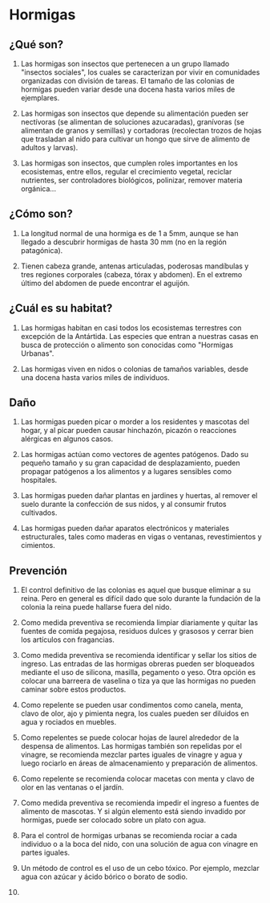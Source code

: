 # Hormigas
## ¿Qué son?
1. Las hormigas son insectos que pertenecen a un grupo llamado "insectos sociales", los cuales se caracterizan por vivir en comunidades organizadas con división de tareas. El tamaño de las colonias de hormigas pueden variar desde una docena hasta varios miles de ejemplares.

2. Las hormigas son insectos que depende su alimentación pueden ser nectívoras (se alimentan de soluciones azucaradas), granívoras (se alimentan de granos y semillas) y cortadoras (recolectan trozos de hojas que trasladan al nido para cultivar un hongo que sirve de alimento de adultos y larvas).

3. Las hormigas son insectos, que cumplen roles importantes en los ecosistemas, entre ellos, regular el crecimiento vegetal, reciclar nutrientes, ser controladores biológicos, polinizar, remover materia orgánica...

## ¿Cómo son?
1. La longitud normal de una hormiga es de 1 a 5mm, aunque se han llegado a descubrir hormigas de hasta 30 mm (no en la región patagónica).

2. Tienen cabeza grande, antenas articuladas, poderosas mandíbulas y tres regiones corporales (cabeza, tórax y abdomen). En el extremo último del abdomen de puede encontrar el aguijón.

## ¿Cuál es su habitat?
1. Las hormigas habitan en casi todos los ecosistemas terrestres con excepción de la Antártida. Las especies que entran a nuestras casas en busca de protección o alimento son conocidas como "Hormigas Urbanas".

2. Las hormigas viven en nidos o colonias de tamaños variables, desde una docena hasta varios miles de individuos.

## Daño
1. Las hormigas pueden picar o morder a los residentes y mascotas del hogar, y al picar pueden causar hinchazón, picazón o reacciones alérgicas en algunos casos.

2. Las hormigas actúan como vectores de agentes patógenos. Dado su pequeño tamaño y su gran capacidad de desplazamiento, pueden propagar patógenos a los alimentos y a lugares sensibles como hospitales.

3. Las hormigas pueden dañar plantas en jardines y huertas, al remover el suelo durante la confección de sus nidos, y al consumir frutos cultivados.

4. Las hormigas pueden dañar aparatos electrónicos y materiales estructurales, tales como maderas en vigas o ventanas, revestimientos y cimientos.

## Prevención
1. El control definitivo de las colonias es aquel que busque eliminar a su reina. Pero en general es difícil dado que solo durante la fundación de la colonia la reina puede hallarse fuera del nido.

2. Como medida preventiva se recomienda limpiar diariamente y quitar las fuentes de comida pegajosa, residuos dulces y grasosos y cerrar bien los artículos con fragancias. 

3. Como medida preventiva se recomienda identificar y sellar los sitios de ingreso. Las entradas de las hormigas obreras pueden ser bloqueados mediante el uso de silicona, masilla, pegamento o yeso. Otra opción es colocar una barreera de vaselina o tiza ya que las hormigas no pueden caminar sobre estos productos.

4. Como repelente se pueden usar condimentos como canela, menta, clavo de olor, ajo y pimienta negra, los cuales pueden ser diluidos en agua y rociados en muebles. 

5. Como repelentes se puede colocar hojas de laurel alrededor de la despensa de alimentos. Las hormigas también son repelidas por el vinagre, se recomienda mezclar partes iguales de vinagre y agua y luego rociarlo en áreas de almacenamiento y preparación de alimentos.

6. Como repelente se recomienda colocar macetas con menta y clavo de olor en las ventanas o el jardín.

7. Como medida preventiva se recomienda impedir el ingreso a fuentes de alimento de mascotas. Y si algún elemento está siendo invadido por hormigas, puede ser colocado sobre un plato con agua.

8. Para el control de hormigas urbanas se recomienda rociar a cada individuo o a la boca del nido, con una solución de agua con vinagre en partes iguales.

9. Un método de control es el uso de un cebo tóxico. Por ejemplo, mezclar agua con azúcar y ácido bórico o borato de sodio.

10. 

